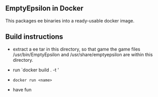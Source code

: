 ##  EmptyEpsilon in Docker

This packages ee binaries into a ready-usable docker image.

## Build instructions
* extract a ee tar in this directory, so that game the game files /usr/bin/EmptyEpsilon and /usr/share/emptyepsilon are within this directory.

* run `docker build . -t <name>'
* `docker run <name>`
* have fun
